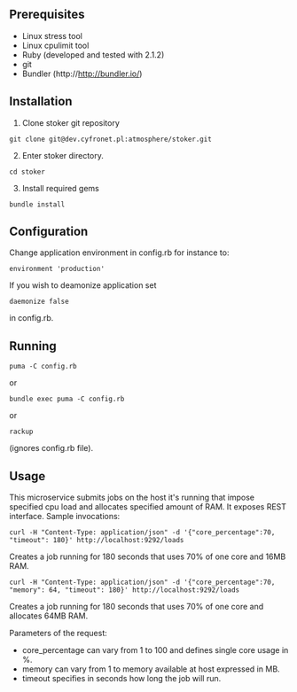 ## Prerequisites

* Linux stress tool
* Linux cpulimit tool
* Ruby (developed and tested with 2.1.2)
* git
* Bundler (http://http://bundler.io/)

## Installation

1. Clone stoker git repository
```
git clone git@dev.cyfronet.pl:atmosphere/stoker.git
```
2. Enter stoker directory.
```
cd stoker
```
3. Install required gems
```
bundle install
```

## Configuration

Change application environment in config.rb for instance to:
```
environment 'production'
```
If you wish to deamonize application set
```
daemonize false
```
in config.rb.


## Running
```
puma -C config.rb
```
or
```
bundle exec puma -C config.rb
```
or
```
rackup
```
(ignores config.rb file).

## Usage

This microservice submits jobs on the host it's running that impose specified cpu load and allocates specified amount of RAM. It exposes REST interface. Sample invocations:

```
curl -H "Content-Type: application/json" -d '{"core_percentage":70, "timeout": 180}' http://localhost:9292/loads
```
Creates a job running for 180 seconds that uses 70% of one core and 16MB RAM.

```
curl -H "Content-Type: application/json" -d '{"core_percentage":70, "memory": 64, "timeout": 180}' http://localhost:9292/loads
```
Creates a job running for 180 seconds that uses 70% of one core and allocates 64MB RAM.

Parameters of the request:
* core_percentage can vary from 1 to 100 and defines single core usage in %.
* memory can vary from 1 to memory available at host expressed in MB.
* timeout specifies in seconds how long the job will run.
